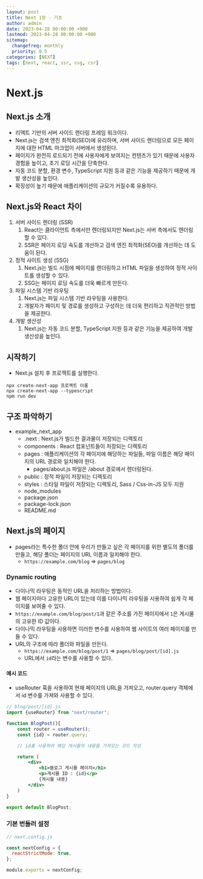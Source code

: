 ```yaml
---
layout: post
title: Next 1장 - 기초
author: admin
date: 2023-04-28 00:00:00 +900
lastmod: 2023-04-28 00:00:00 +900
sitemap:
  changefreq: monthly
  priority: 0.5
categories: [NEXT]
tags: [next, react, ssr, ssg, csr]
---
```


# Next.js

## Next.js 소개

- 리액트 기반의 서버 사이드 렌더링 프레임 워크이다.
- Next.js는 검색 엔진 최적화(SEO)에 유리하며, 서버 사이드 렌더링으로 모든 페이지에 대한 HTML 마크업이 서버에서 생성된다.
- 페이지가 완전히 로드되기 전에 사용자에게 보여지는 컨텐츠가 있기 때문에 사용자 경험을 높이고, 초기 로딩 시간을 단축한다.
- 자동 코드 분할, 환경 변수, TypeScript 지원 등과 같은 기능을 제공하기 때문에 개발 생산성을 높인다.
- 확장성이 높기 때문에 애플리케이션의 규모가 커질수록 유용하다.

## Next.js와 React 차이

1. 서버 사이드 렌더링 (SSR)
   1. React는 클라이언트 측에서만 렌더링되지만 Next.js는 서버 측에서도 렌더링할 수 있다.
   2. SSR은 페이지 로딩 속도를 개선하고 검색 엔진 최적화(SEO)를 개선하는 데 도움이 된다.
2. 정적 사이트 생성 (SSG)
   1. Next.js는 빌드 시점에 페이지를 렌더링하고 HTML 파일을 생성하여 정적 사이트를 생성할 수 있다.
   2. SSG는 페이지 로딩 속도를 더욱 빠르게 만든다.
3. 파일 시스템 기반 라우팅
   1. Next.js는 파일 시스템 기반 라우팅을 사용한다.
   2. 개발자가 페이지 및 경로를 생성하고 구성하는 데 더욱 편리하고 직관적인 방법을 제공한다.
4. 개발 생산성
   1. Next.js는 자동 코드 분할, TypeScript 지원 등과 같은 기능을 제공하여 개발 생산성을 높인다.

## 시작하기

- Next.js 설치 후 프로젝트를 실행한다.

```node
npx create-next-app 프로젝트 이름
npx create-next-app --typescript
npm run dev
```

## 구조 파악하기

- example_next_app
  - .next : Next.js가 빌드한 결과물이 저장되는 디렉토리
  - components : React 컴포넌트들이 저장되는 디렉토리
  - pages : 애플리케이션의 각 페이지에 해당하는 파일들, 파일 이름은 해당 페이지의 URL 경로와 일치해야 한다.
    - pages/about.js 파일은 /about 경로에서 렌더링된다.
  - public : 정적 파일이 저장되는 디렉토리
  - styles : 스타일 파일이 저장되는 디렉토리, Sass / Css-in-JS 모두 지원
  - node_modules
  - package.json
  - package-lock.json
  - README.md

## Next.js의 페이지

- pages라는 특수한 폴더 안에 우리가 만들고 싶은 각 페이지를 위한 별도의 폴더를 만들고, 해당 폴더는 페이지의 URL 이름과 일치해야 한다.
  - `https://example.com/blog` => `pages/blog`

### Dynamic routing

- 다이나믹 라우팅은 동적인 URL을 처리하는 방법이다.
- 웹 페이지마다 고유한 URL이 있는데 이를 다이나믹 라우팅을 사용하여 쉽게 각 페이지를 보여줄 수 있다.
- `https://example.com/blog/post/1`과 같은 주소를 가진 페이지에서 `1`은 게시물의 고유한 ID 값이다.
- 다이나믹 라우팅을 사용하면 이러한 변수를 사용하여 웹 사이트의 여러 페이지를 만들 수 있다.
- URL의 구조에 따라 폴더와 파일을 만든다.
  - `https://example.com/blog/post/1` => `pages/blog/post/[id].js`
  - URL에서 `id`라는 변수를 사용할 수 있다.

#### 예시 코드

- useRouter 훅을 사용하여 현재 페이지의 URL을 가져오고, router.query 객체에서 id 변수를 가져와 사용할 수 있다.

```jsx
// blog/post/[id].js
import {useRouter} from "next/router";

function BlogPost(){
    const router = useRouter();
    const {id} = router.query;

    // id를 사용하여 해당 게시물의 내용을 가져오는 코드 작성

    return (
        <div>
            <h1>블로그 게시물 페이지</h1>
            <p>게시물 ID : {id}</p>
            {게시물 내용}
        </div>
    )
}

export default BlogPost;
```

### 기본 번들러 설정

```js
// next.config.js

const nextConfig = {
  reactStrictMode: true,
};

module.exports = nextConfig;
```

